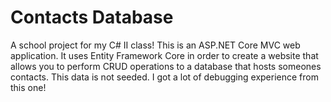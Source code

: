 # Contacts Database

A school project for my C# II class! This is an ASP.NET Core MVC web application. It uses Entity Framework Core in order to create a website that allows you to perform CRUD operations to a database that hosts someones contacts. This data is not seeded. I got a lot of debugging experience from this one!
